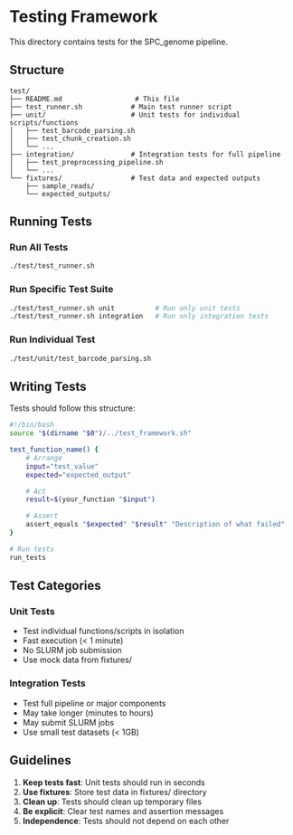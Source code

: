 # Testing Framework

This directory contains tests for the SPC_genome pipeline.

## Structure

```
test/
├── README.md                  # This file
├── test_runner.sh            # Main test runner script
├── unit/                     # Unit tests for individual scripts/functions
│   ├── test_barcode_parsing.sh
│   ├── test_chunk_creation.sh
│   └── ...
├── integration/              # Integration tests for full pipeline
│   ├── test_preprocessing_pipeline.sh
│   └── ...
└── fixtures/                 # Test data and expected outputs
    ├── sample_reads/
    └── expected_outputs/
```

## Running Tests

### Run All Tests
```bash
./test/test_runner.sh
```

### Run Specific Test Suite
```bash
./test/test_runner.sh unit          # Run only unit tests
./test/test_runner.sh integration   # Run only integration tests
```

### Run Individual Test
```bash
./test/unit/test_barcode_parsing.sh
```

## Writing Tests

Tests should follow this structure:

```bash
#!/bin/bash
source "$(dirname "$0")/../test_framework.sh"

test_function_name() {
    # Arrange
    input="test_value"
    expected="expected_output"

    # Act
    result=$(your_function "$input")

    # Assert
    assert_equals "$expected" "$result" "Description of what failed"
}

# Run tests
run_tests
```

## Test Categories

### Unit Tests
- Test individual functions/scripts in isolation
- Fast execution (< 1 minute)
- No SLURM job submission
- Use mock data from fixtures/

### Integration Tests
- Test full pipeline or major components
- May take longer (minutes to hours)
- May submit SLURM jobs
- Use small test datasets (< 1GB)

## Guidelines

1. **Keep tests fast**: Unit tests should run in seconds
2. **Use fixtures**: Store test data in fixtures/ directory
3. **Clean up**: Tests should clean up temporary files
4. **Be explicit**: Clear test names and assertion messages
5. **Independence**: Tests should not depend on each other
